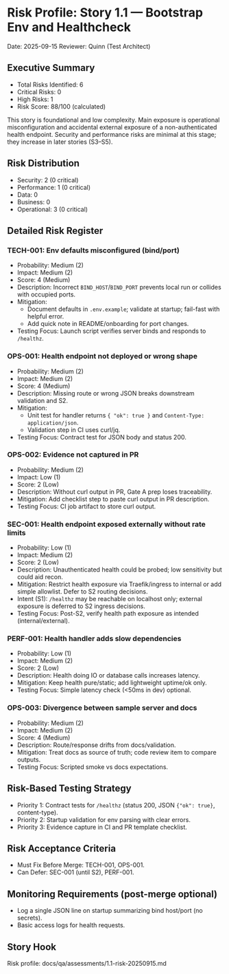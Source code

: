 # Risk Profile: Story 1.1 — Bootstrap Env and Healthcheck

Date: 2025-09-15
Reviewer: Quinn (Test Architect)

## Executive Summary
- Total Risks Identified: 6
- Critical Risks: 0
- High Risks: 1
- Risk Score: 88/100 (calculated)

This story is foundational and low complexity. Main exposure is operational misconfiguration and accidental external exposure of a non-authenticated health endpoint. Security and performance risks are minimal at this stage; they increase in later stories (S3–S5).

## Risk Distribution
- Security: 2 (0 critical)
- Performance: 1 (0 critical)
- Data: 0
- Business: 0
- Operational: 3 (0 critical)

## Detailed Risk Register

### TECH-001: Env defaults misconfigured (bind/port)
- Probability: Medium (2)
- Impact: Medium (2)
- Score: 4 (Medium)
- Description: Incorrect `BIND_HOST`/`BIND_PORT` prevents local run or collides with occupied ports.
- Mitigation:
  - Document defaults in `.env.example`; validate at startup; fail-fast with helpful error.
  - Add quick note in README/onboarding for port changes.
- Testing Focus: Launch script verifies server binds and responds to `/healthz`.

### OPS-001: Health endpoint not deployed or wrong shape
- Probability: Medium (2)
- Impact: Medium (2)
- Score: 4 (Medium)
- Description: Missing route or wrong JSON breaks downstream validation and S2.
- Mitigation:
  - Unit test for handler returns `{ "ok": true }` and `Content-Type: application/json`.
  - Validation step in CI uses curl/jq.
- Testing Focus: Contract test for JSON body and status 200.

### OPS-002: Evidence not captured in PR
- Probability: Medium (2)
- Impact: Low (1)
- Score: 2 (Low)
- Description: Without curl output in PR, Gate A prep loses traceability.
- Mitigation: Add checklist step to paste curl output in PR description.
- Testing Focus: CI job artifact to store curl output.

### SEC-001: Health endpoint exposed externally without rate limits
- Probability: Low (1)
- Impact: Medium (2)
- Score: 2 (Low)
- Description: Unauthenticated health could be probed; low sensitivity but could aid recon.
- Mitigation: Restrict health exposure via Traefik/ingress to internal or add simple allowlist. Defer to S2 routing decisions.
- Intent (S1): `/healthz` may be reachable on localhost only; external exposure is deferred to S2 ingress decisions.
- Testing Focus: Post-S2, verify health path exposure as intended (internal/external).

### PERF-001: Health handler adds slow dependencies
- Probability: Low (1)
- Impact: Medium (2)
- Score: 2 (Low)
- Description: Health doing IO or database calls increases latency.
- Mitigation: Keep health pure/static; add lightweight uptime/ok only.
- Testing Focus: Simple latency check (<50ms in dev) optional.

### OPS-003: Divergence between sample server and docs
- Probability: Medium (2)
- Impact: Medium (2)
- Score: 4 (Medium)
- Description: Route/response drifts from docs/validation.
- Mitigation: Treat docs as source of truth; code review item to compare outputs.
- Testing Focus: Scripted smoke vs docs expectations.

## Risk-Based Testing Strategy
- Priority 1: Contract tests for `/healthz` (status 200, JSON `{"ok": true}`, content-type).
- Priority 2: Startup validation for env parsing with clear errors.
- Priority 3: Evidence capture in CI and PR template checklist.

## Risk Acceptance Criteria
- Must Fix Before Merge: TECH-001, OPS-001.
- Can Defer: SEC-001 (until S2), PERF-001.

## Monitoring Requirements (post-merge optional)
- Log a single JSON line on startup summarizing bind host/port (no secrets).
- Basic access logs for health requests.

## Story Hook
Risk profile: docs/qa/assessments/1.1-risk-20250915.md
